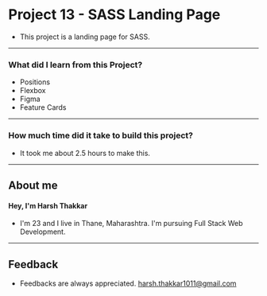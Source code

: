 # **Project 13 - SASS Landing Page**

- This project is a landing page for SASS. 



---

### **What did I learn from this Project?**

- Positions
- Flexbox
- Figma
- Feature Cards
---

### **How much time did it take to build this project?**

- It took me about 2.5 hours to make this. 

---

## **About me**

#### **Hey, I'm Harsh Thakkar**

- I'm 23 and I live in Thane, Maharashtra. I'm pursuing Full Stack Web Development.

---

## **Feedback**
- Feedbacks are always appreciated. harsh.thakkar1011@gmail.com